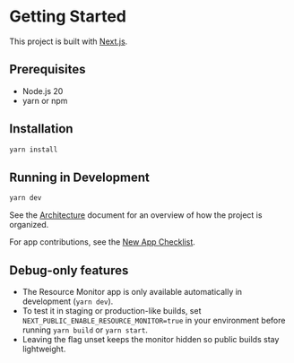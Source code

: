# Getting Started

This project is built with [Next.js](https://nextjs.org/).

## Prerequisites

- Node.js 20
- yarn or npm

## Installation

```bash
yarn install
```

## Running in Development

```bash
yarn dev
```

See the [Architecture](./architecture.md) document for an overview of how the project is organized.

For app contributions, see the [New App Checklist](./new-app-checklist.md).

## Debug-only features

- The Resource Monitor app is only available automatically in development (`yarn dev`).
- To test it in staging or production-like builds, set `NEXT_PUBLIC_ENABLE_RESOURCE_MONITOR=true` in your environment before running `yarn build` or `yarn start`.
- Leaving the flag unset keeps the monitor hidden so public builds stay lightweight.
